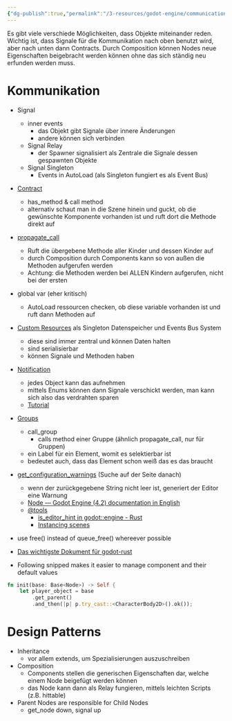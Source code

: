 ```yaml
---
{"dg-publish":true,"permalink":"/3-resources/godot-engine/communication-options/","created":"2024-01-07T22:38:56.108+01:00","updated":"2024-04-14T18:20:50.261+02:00"}
---
```



Es gibt viele verschiede Möglichkeiten, dass Objekte miteinander reden. Wichtig ist, dass Signale für die Kommunikation nach oben benutzt wird, aber nach unten dann Contracts. Durch Composition können Nodes neue Eigenschaften beigebracht werden können ohne das sich ständig neu erfunden werden muss.

# Kommunikation

- Signal
	- inner events
		- das Objekt gibt Signale über innere Änderungen
		- andere können sich verbinden
	- Signal Relay
		- der Spawner signalisiert als Zentrale die Signale dessen gespawnten Objekte
	- Signal Singleton
		- Events in AutoLoad (als Singleton fungiert es als Event Bus)
- [Contract](https://docs.godotengine.org/en/stable/tutorials/physics/using_character_body_2d.html#bouncing-reflecting)
	- has_method & call method
	- alternativ schaut man in die Szene hinein und guckt, ob die gewünschte Komponente vorhanden ist und ruft dort die Methode direkt auf 
- [propagate_call](https://docs.godotengine.org/en/stable/classes/class_node.html#class-node-method-propagate-call)
	- Ruft die übergebene Methode aller Kinder und dessen Kinder auf
	- durch Composition durch Components kann so von außen die Methoden aufgerufen werden
	- Achtung: die Methoden werden bei ALLEN Kindern aufgerufen, nicht bei der ersten
- global var (eher kritisch)
	- AutoLoad ressourcen checken, ob diese variable vorhanden ist und ruft dann Methoden auf
- [Custom Resources](https://docs.godotengine.org/en/stable/tutorials/scripting/resources.html#creating-your-own-resources) als Singleton Datenspeicher und Events Bus System
	- diese sind immer zentral und können Daten halten
	- sind serialisierbar
	- können Signale und Methoden haben
- [Notification](https://docs.godotengine.org/en/stable/classes/class_object.html#class-object-method-notification)
	- jedes Object kann das aufnehmen
	- mittels Enums können dann Signale verschickt werden, man kann sich also das verdrahten sparen
	- [Tutorial](https://docs.godotengine.org/en/stable/tutorials/best_practices/godot_notifications.html)
- [Groups](https://docs.godotengine.org/en/stable/tutorials/scripting/groups.html#using-code)
	- call_group
		- calls method einer Gruppe (ähnlich propagate_call, nur für Gruppen)
	- ein Label für ein Element, womit es selektierbar ist
	- bedeutet auch, dass das Element schon weiß das es das braucht
- [get_configuration_warnings](https://docs.godotengine.org/en/4.2/tutorials/best_practices/scene_organization.html) (Suche auf der Seite danach)
	- wenn der zurückgegebene String nicht leer ist, generiert der Editor eine Warnung
	- [Node — Godot Engine (4.2) documentation in English](https://docs.godotengine.org/en/4.2/classes/class_node.html#class-node-private-method-get-configuration-warnings)
	- [@tools](https://docs.godotengine.org/en/stable/tutorials/plugins/running_code_in_the_editor.html#how-to-use-tool)
		- [is_editor_hint in godot::engine - Rust](https://godot-rust.github.io/docs/gdext/master/godot/engine/struct.Engine.html#method.is_editor_hint)
		- [Instancing scenes](https://docs.godotengine.org/en/stable/tutorials/plugins/running_code_in_the_editor.html#instancing-scenes)

- use free() instead of queue_free() whereever possible
- [Das wichtigste Dokument für godot-rust](https://godot-rust.github.io/docs/gdext/master/godot/prelude/derive.GodotClass.html)
- Following snipped makes it easier to manage component and their default values
```rust
fn init(base: Base<Node>) -> Self {
	let player_object = base
		.get_parent()
		.and_then(|p| p.try_cast::<CharacterBody2D>().ok());
```

# Design Patterns

- Inheritance
	- vor allem extends, um Spezialisierungen auszuschreiben
- Composition
	- Components stellen die generischen Eigenschaften dar, welche einem Node beigefügt werden können
	- das Node kann dann als Relay fungieren, mittels leichten Scripts (z.B. hittable)
- Parent Nodes are responsible for Child Nodes
	- get_node down, signal up
